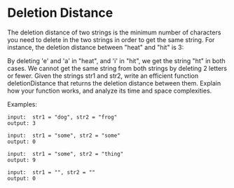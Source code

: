 # Deletion Distance
The deletion distance of two strings is the minimum number of characters you need to 
delete in the two strings in order to get the same string. For instance, 
the deletion distance between "heat" and "hit" is 3:

By deleting 'e' and 'a' in "heat", and 'i' in "hit", we get the string "ht" in both cases.
We cannot get the same string from both strings by deleting 2 letters or fewer.
Given the strings str1 and str2, write an efficient function deletionDistance that 
returns the deletion distance between them. Explain how your function works, 
and analyze its time and space complexities.

Examples:

    input:  str1 = "dog", str2 = "frog"
    output: 3
    
    input:  str1 = "some", str2 = "some"
    output: 0
    
    input:  str1 = "some", str2 = "thing"
    output: 9
    
    input:  str1 = "", str2 = ""
    output: 0